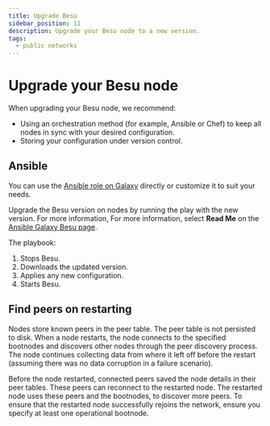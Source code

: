 ```yaml
---
title: Upgrade Besu
sidebar_position: 11
description: Upgrade your Besu node to a new version.
tags:
  - public networks
---
```


# Upgrade your Besu node

When upgrading your Besu node, we recommend:

- Using an orchestration method (for example, Ansible or Chef) to keep all nodes in sync with your desired configuration.
- Storing your configuration under version control.

## Ansible

You can use the [Ansible role on Galaxy](https://galaxy.ansible.com/consensys/hyperledger_besu) directly or customize it to suit your needs.

Upgrade the Besu version on nodes by running the play with the new version. For more information, For more information, select **Read Me** on the [Ansible Galaxy Besu page](https://galaxy.ansible.com/consensys/hyperledger_besu).

The playbook:

1. Stops Besu.
1. Downloads the updated version.
1. Applies any new configuration.
1. Starts Besu.

## Find peers on restarting

Nodes store known peers in the peer table. The peer table is not persisted to disk. When a node restarts, the node connects to the specified bootnodes and discovers other nodes through the peer discovery process. The node continues collecting data from where it left off before the restart (assuming there was no data corruption in a failure scenario).

Before the node restarted, connected peers saved the node details in their peer tables. These peers can reconnect to the restarted node. The restarted node uses these peers and the bootnodes, to discover more peers. To ensure that the restarted node successfully rejoins the network, ensure you specify at least one operational bootnode.
